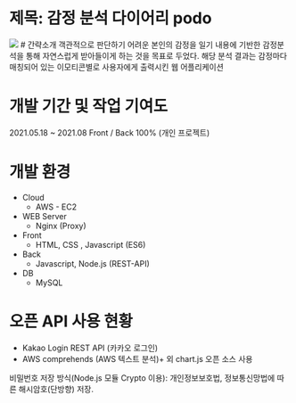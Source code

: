 # 제목: 감정 분석 다이어리 podo
<img src = "https://user-images.githubusercontent.com/79087007/128679660-36e7defa-726d-4957-98c1-13d00f9ec5f4.png">
# 간략소개
객관적으로 판단하기 어려운 본인의 감정을 일기 내용에 기반한 감정분석을 통해 자연스럽게 받아들이게 하는 것을 목표로 두었다. 해당 분석 결과는 감정마다 매칭되어 있는 이모티콘별로 사용자에게 출력시킨 웹 어플리케이션

# 개발 기간 및 작업 기여도
2021.05.18 ~ 2021.08 Front / Back 100% (개인 프로젝트)

# 개발 환경
+ Cloud
    + AWS - EC2
+ WEB Server
    + Nginx (Proxy)
+ Front
    + HTML, CSS , Javascript (ES6)
+ Back
    + Javascript, Node.js (REST-API)
+ DB
    + MySQL
# 오픈 API 사용 현황
+ Kakao Login REST API (카카오 로그인)
+ AWS comprehends (AWS 텍스트 분석)+ 외 chart.js 오픈 소스 사용

비밀번호 저장 방식(Node.js 모듈 Crypto 이용): 개인정보보호법, 정보통신망법에 따른 해시암호(단방향) 저장.
